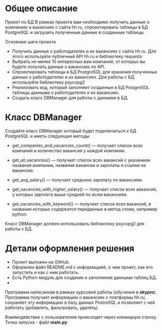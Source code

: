 # Общее описание
Проект по БД
В рамках проекта вам необходимо получить данные о компаниях и вакансиях с сайта hh.ru, спроектировать таблицы в БД PostgreSQL и загрузить полученные данные в созданные таблицы.

Основные шаги проекта
- Получить данные о работодателях и их вакансиях с сайта hh.ru. Для этого используйте публичный API hh.ru и библиотеку 
requests
- Выбрать не менее 10 интересных вам компаний, от которых вы будете получать данные о вакансиях по API.
- Спроектировать таблицы в БД PostgreSQL для хранения полученных данных о работодателях и их вакансиях. Для работы с БД используйте библиотеку 
psycopg2
- Реализовать код, который заполняет созданные в БД PostgreSQL таблицы данными о работодателях и их вакансиях.
- Создать класс DBManager для работы с данными в БД.

# Класс DBManager
Создайте класс DBManager который будет подключаться к БД PostgreSQL и иметь следующие методы:
 
- get_companies_and_vacancies_count()
 — получает список всех компаний и количество вакансий у каждой компании.
 
- get_all_vacancies()
 — получает список всех вакансий с указанием названия компании, названия вакансии и зарплаты и ссылки на вакансию.
 
- get_avg_salary()
 — получает среднюю зарплату по вакансиям.
 
- get_vacancies_with_higher_salary()
 — получает список всех вакансий, у которых зарплата выше средней по всем вакансиям.
 
- get_vacancies_with_keyword()
 — получает список всех вакансий, в названии которых содержатся переданные в метод слова, например python.

Класс DBManager должен использовать библиотеку psycopg2 для работы с БД.

# Детали оформления решения 
- Проект выложен на GitHub.
- Оформлен файл README.md с информацией, о чем проект, как его запустить и как с ним работать.
- Есть Python-модуль для создания и заполнения данными таблиц БД.
- 
Программа написанная в рамках курсовой работы (обучение в **skypro**). 
Программа получает информацию о вакансиях с платформы hh.ru, сохраняет эту информацию в базу данных PostreSQL и позволяет с ней работать (добавлять, фильтровать, удалять).

Взаимодействие с пользователем происходит через командную строку. Точка запуска - файл **main.py**
